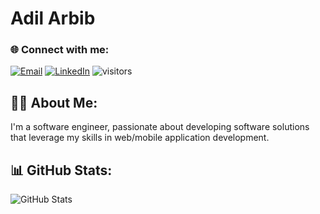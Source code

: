 # Adil Arbib

### 🌐 Connect with me:
[![Email](https://img.shields.io/badge/Email-adilarbibdev%40gmail.com-blue)](mailto:adilarbibdev@gmail.com)
[![LinkedIn](https://img.shields.io/badge/LinkedIn-Adil%20Arbib-blue)](https://www.linkedin.com/in/adil-arbib-44b568296/)
![visitors](https://visitor-badge.glitch.me/badge?page_id=adil-arbib.adil-arbib)

## 👨‍💻 About Me:
I'm a software engineer, passionate about developing software solutions that leverage my skills in web/mobile application development.

## 📊 GitHub Stats:
![GitHub Stats](https://github-readme-stats.vercel.app/api?username=adil-arbib&show_icons=true&theme=tokyonight)
